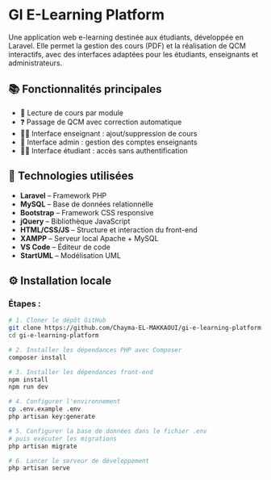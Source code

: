 # GI E-Learning Platform

Une application web e-learning destinée aux étudiants, développée en Laravel. Elle permet la gestion des cours (PDF) et la réalisation de QCM interactifs, avec des interfaces adaptées pour les étudiants, enseignants et administrateurs.

## 📚 Fonctionnalités principales

- 📂 Lecture de cours par module
- ❓ Passage de QCM avec correction automatique
- 👨‍🏫 Interface enseignant : ajout/suppression de cours
- 🔐 Interface admin : gestion des comptes enseignants
- 👨‍🎓 Interface étudiant : accès sans authentification

## 🧰 Technologies utilisées

- **Laravel** – Framework PHP
- **MySQL** – Base de données relationnelle
- **Bootstrap** – Framework CSS responsive
- **jQuery** – Bibliothèque JavaScript
- **HTML/CSS/JS** – Structure et interaction du front-end
- **XAMPP** – Serveur local Apache + MySQL
- **VS Code** – Éditeur de code
- **StartUML** – Modélisation UML

## ⚙️ Installation locale

### Étapes :

```bash
# 1. Cloner le dépôt GitHub
git clone https://github.com/Chayma-EL-MAKKAOUI/gi-e-learning-platform.git
cd gi-e-learning-platform

# 2. Installer les dépendances PHP avec Composer
composer install

# 3. Installer les dépendances front-end
npm install
npm run dev

# 4. Configurer l'environnement
cp .env.example .env
php artisan key:generate

# 5. Configurer la base de données dans le fichier .env
# puis exécuter les migrations
php artisan migrate

# 6. Lancer le serveur de développement
php artisan serve
